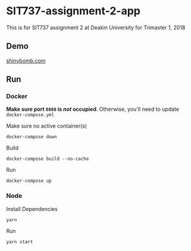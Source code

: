 # SIT737-assignment-2-app
This is for SIT737 assignment 2 at Deakin University for Trimaster 1, 2018

## Demo
[shinybomb.com](http://shinybomb.com/)

## Run
### Docker
**Make sure port `8080` is *not* occupied**. Otherwise, you'll need to update `docker-compose.yml`

Make sure no active container(s)
```
docker-compose down
```
Build
```
docker-compose build --no-cache
```
Run
```
docker-compose up
```

### Node
Install Dependencies
```
yarn
```
Run
```
yarn start
```
